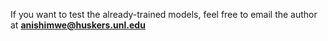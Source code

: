 If you want to test the already-trained models, feel free to email the author at **anishimwe@huskers.unl.edu**

